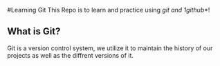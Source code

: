 #Learning Git
This Repo is to learn and practice using **git* and 1**github**! 

## What is Git?
Git is a version control system, we utilize it to maintain the history of our projects as well as the diffrent versions of it. 